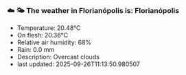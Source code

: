 ### ☁️ 🌤️  The weather in Florianópolis is: Florianópolis

- Temperature: 20.48°C
- On flesh: 20.36°C
- Relative air humidity: 68%
- Rain: 0.0 mm
- Description: Overcast clouds
- last updated: 2025-09-26T11:13:50.980507
